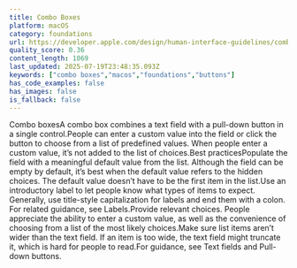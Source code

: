 ```yaml
---
title: Combo Boxes
platform: macOS
category: foundations
url: https://developer.apple.com/design/human-interface-guidelines/combo-boxes
quality_score: 0.36
content_length: 1069
last_updated: 2025-07-19T23:48:35.093Z
keywords: ["combo boxes","macos","foundations","buttons"]
has_code_examples: false
has_images: false
is_fallback: false
---
```


Combo boxesA combo box combines a text field with a pull-down button in a single control.People can enter a custom value into the field or click the button to choose from a list of predefined values. When people enter a custom value, it’s not added to the list of choices.Best practicesPopulate the field with a meaningful default value from the list. Although the field can be empty by default, it’s best when the default value refers to the hidden choices. The default value doesn’t have to be the first item in the list.Use an introductory label to let people know what types of items to expect. Generally, use title-style capitalization for labels and end them with a colon. For related guidance, see Labels.Provide relevant choices. People appreciate the ability to enter a custom value, as well as the convenience of choosing from a list of the most likely choices.Make sure list items aren’t wider than the text field. If an item is too wide, the text field might truncate it, which is hard for people to read.For guidance, see Text fields and Pull-down buttons.